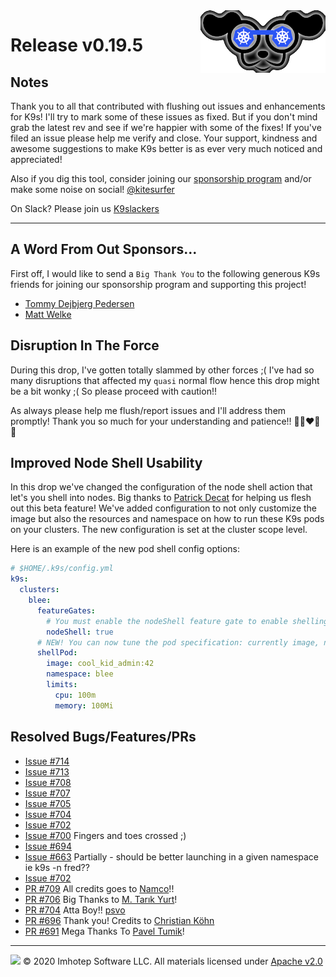 <img src="https://raw.githubusercontent.com/derailed/k9s/master/assets/k9s_small.png" align="right" width="200" height="auto"/>

# Release v0.19.5

## Notes

Thank you to all that contributed with flushing out issues and enhancements for K9s! I'll try to mark some of these issues as fixed. But if you don't mind grab the latest rev and see if we're happier with some of the fixes! If you've filed an issue please help me verify and close. Your support, kindness and awesome suggestions to make K9s better is as ever very much noticed and appreciated!

Also if you dig this tool, consider joining our [sponsorship program](https://github.com/sponsors/derailed) and/or make some noise on social! [@kitesurfer](https://twitter.com/kitesurfer)

On Slack? Please join us [K9slackers](https://join.slack.com/t/k9sers/shared_invite/enQtOTA5MDEyNzI5MTU0LWQ1ZGI3MzliYzZhZWEyNzYxYzA3NjE0YTk1YmFmNzViZjIyNzhkZGI0MmJjYzhlNjdlMGJhYzE2ZGU1NjkyNTM)

---

## A Word From Out Sponsors...

First off, I would like to send a `Big Thank You` to the following generous K9s friends for joining our sponsorship program and supporting this project!

* [Tommy Dejbjerg Pedersen](https://github.com/tpedersen123)
* [Matt Welke](https://github.com/mattwelke)

## Disruption In The Force

During this drop, I've gotten totally slammed by other forces ;( I've had so many disruptions that affected my `quasi` normal flow hence this drop might be a bit wonky ;( So please proceed with caution!!

As always please help me flush/report issues and I'll address them promptly! Thank you so much for your understanding and patience!! 🙏👨‍❤️‍👨😍

## Improved Node Shell Usability

In this drop we've changed the configuration of the node shell action that let's you shell into nodes. Big thanks to [Patrick Decat](https://github.com/pdecat) for helping us flesh out this beta feature! We've added configuration to not only customize the image but also the resources and namespace on how to run these K9s pods on your clusters. The new configuration is set at the cluster scope level.

Here is an example of the new pod shell config options:

```yaml
# $HOME/.k9s/config.yml
k9s:
  clusters:
    blee:
      featureGates:
        # You must enable the nodeShell feature gate to enable shelling into nodes
        nodeShell: true
      # NEW! You can now tune the pod specification: currently image, namespace and resources
      shellPod:
        image: cool_kid_admin:42
        namespace: blee
        limits:
          cpu: 100m
          memory: 100Mi
```

## Resolved Bugs/Features/PRs

* [Issue #714](https://github.com/kswapd/k10s/issues/714)
* [Issue #713](https://github.com/kswapd/k10s/issues/713)
* [Issue #708](https://github.com/kswapd/k10s/issues/708)
* [Issue #707](https://github.com/kswapd/k10s/issues/707)
* [Issue #705](https://github.com/kswapd/k10s/issues/705)
* [Issue #704](https://github.com/kswapd/k10s/issues/704)
* [Issue #702](https://github.com/kswapd/k10s/issues/702)
* [Issue #700](https://github.com/kswapd/k10s/issues/700) Fingers and toes crossed ;)
* [Issue #694](https://github.com/kswapd/k10s/issues/694)
* [Issue #663](https://github.com/kswapd/k10s/issues/663) Partially - should be better launching in a given namespace ie k9s -n fred??
* [Issue #702](https://github.com/kswapd/k10s/issues/702)
* [PR #709](https://github.com/kswapd/k10s/pull/709) All credits goes to [Namco](https://github.com/namco1992)!!
* [PR #706](https://github.com/kswapd/k10s/pull/706) Big Thanks to [M. Tarık Yurt](https://github.com/mtyurt)!
* [PR #704](https://github.com/kswapd/k10s/pull/704) Atta Boy!! [psvo](https://github.com/psvo)
* [PR #696](https://github.com/kswapd/k10s/pull/696) Thank you! Credits to [Christian Köhn](https://github.com/ckoehn)
* [PR #691](https://github.com/kswapd/k10s/pull/691) Mega Thanks To [Pavel Tumik](https://github.com/sagor999)!

---

<img src="https://raw.githubusercontent.com/derailed/k9s/master/assets/imhotep_logo.png" width="32" height="auto"/> © 2020 Imhotep Software LLC. All materials licensed under [Apache v2.0](http://www.apache.org/licenses/LICENSE-2.0)
